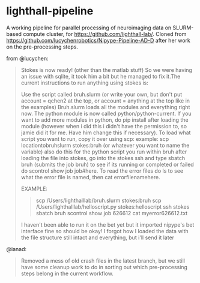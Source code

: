 # lighthall-pipeline
A working pipeline for parallel processing of neuroimaging data on SLURM-based compute cluster, for https://github.com/lighthall-lab/.
Cloned from https://github.com/lucychenrobotics/Nipype-Pipeline-AD-D after her work on the pre-processing steps.

from @lucychen:
> Stokes is now ready! (other than the matlab stuff) 
> So we were having an issue with sqlite, it took him a bit but he managed to fix it.The current instructions to run anything using stokes is:
> 
> Use the script called bruh.slurm (or write your own, but don't put account = qchen2 at the top, or account = anything at the top like in the examples) Bruh.slurm loads all the modules and everything right now. The python module is now called python/python-current. If you want to add more modules in python, do pip install after loading the module (however when i did this i didn't have the permission to, so jamie did it for me. Have him change this if necessary). To load what script you want to run, copy it over using scp:
> example: scp locationtobruhslurm stokes:bruh (or whatever you want to name the variable)
> also do this for the python script you run within bruh
> after loading the file into stokes, go into the stokes ssh and type sbatch bruh (submits the job bruh) to see if its running or completed or failed do scontrol show job job#here. To read the error files do ls to see what the error file is named, then cat errorfilenamehere.
> 
> EXAMPLE: 
> > scp /Users/lighthalllab/bruh.slurm stokes:bruh
> > scp /Users/lighthalllab/helloscript.py stokes:helloscript
> > ssh stokes
> > sbatch bruh
> > scontrol show job 626612
> > cat myerror626612.txt
> 
> I haven't been able to run it on the bet yet but it imported nipype's bet interface fine so should be okay! I forgot how I loaded the data with the file structure still intact and everything, but i'll send it later 
> 

@ianad:
> Removed a mess of old crash files in the latest branch, but we still have some cleanup work to do in sorting out which pre-processing steps belong in the current workflow.
